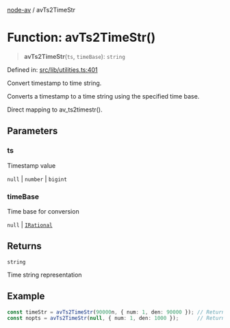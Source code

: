 [node-av](../globals.md) / avTs2TimeStr

# Function: avTs2TimeStr()

> **avTs2TimeStr**(`ts`, `timeBase`): `string`

Defined in: [src/lib/utilities.ts:401](https://github.com/seydx/av/blob/f8631fc881b394300b1479f511d55cf1c370a87f/src/lib/utilities.ts#L401)

Convert timestamp to time string.

Converts a timestamp to a time string using the specified time base.

Direct mapping to av_ts2timestr().

## Parameters

### ts

Timestamp value

`null` | `number` | `bigint`

### timeBase

Time base for conversion

`null` | [`IRational`](../interfaces/IRational.md)

## Returns

`string`

Time string representation

## Example

```typescript
const timeStr = avTs2TimeStr(90000n, { num: 1, den: 90000 }); // Returns "1.000000"
const nopts = avTs2TimeStr(null, { num: 1, den: 1000 });      // Returns "NOPTS"
```

